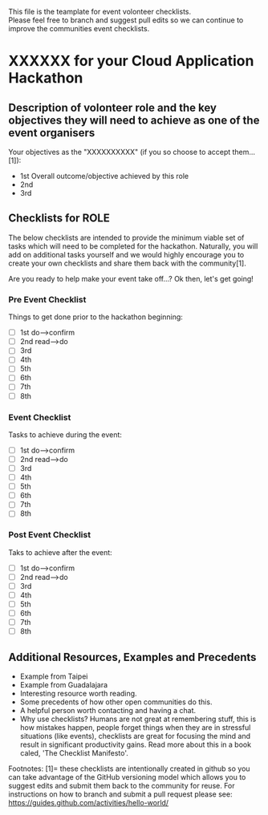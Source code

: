 This file is the teamplate for event volonteer checklists.  
Please feel free to branch and suggest pull edits so we can continue to improve the communities event checklists.

# XXXXXX for your Cloud Application Hackathon

## Description of volonteer role and the key objectives they will need to achieve as one of the event organisers

Your objectives as the "XXXXXXXXXX" (if you so choose to accept them...[1]):
 * 1st Overall outcome/objective achieved by this role
 * 2nd 
 * 3rd

## Checklists for ROLE
The below checklists are intended to provide the minimum viable set of tasks which will need to be completed for the hackathon.  Naturally, you will add on additional tasks yourself and we would highly encourage you to create your own checklists and share them back with the community[1].

Are you ready to help make your event take off...?
Ok then, let's get going!

### Pre Event Checklist

Things to get done prior to the hackathon beginning:
- [ ] 1st do-->confirm
- [ ] 2nd read-->do
- [ ] 3rd
- [ ] 4th
- [ ] 5th
- [ ] 6th
- [ ] 7th
- [ ] 8th

### Event Checklist

Tasks to achieve during the event:
- [ ] 1st do-->confirm
- [ ] 2nd read-->do
- [ ] 3rd
- [ ] 4th
- [ ] 5th
- [ ] 6th
- [ ] 7th
- [ ] 8th

### Post Event Checklist

Taks to achieve after the event:
- [ ] 1st do-->confirm
- [ ] 2nd read-->do
- [ ] 3rd
- [ ] 4th
- [ ] 5th
- [ ] 6th
- [ ] 7th
- [ ] 8th

## Additional Resources, Examples and Precedents

 * Example from Taipei
 * Example from Guadalajara
 * Interesting resource worth reading.
 * Some precedents of how other open communities do this.
 * A helpful person worth contacting and having a chat.
 * Why use checklists?  Humans are not great at remembering stuff, this is how mistakes happen, people forget things when they are in stressful situations (like events), checklists are great for focusing the mind and result in significant productivity gains.  Read more about this in a book caled, 'The Checklist Manifesto'.

Footnotes:
[1]= these checklists are intentionally created in github so you can take advantage of the GitHub versioning model which allows you to suggest edits and submit them back to the community for reuse.  For instructions on how to branch and submit a pull request please see: https://guides.github.com/activities/hello-world/
